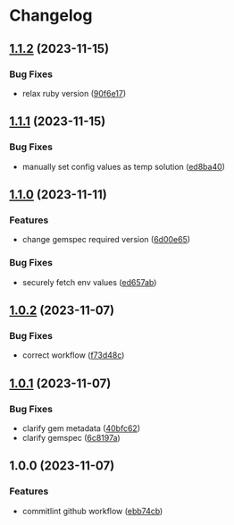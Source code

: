 # Changelog

## [1.1.2](https://github.com/dmspelma/rs_api/compare/v1.1.1...v1.1.2) (2023-11-15)


### Bug Fixes

* relax ruby version ([90f6e17](https://github.com/dmspelma/rs_api/commit/90f6e17c20c6def1a45bae8252f58a8742552c0b))

## [1.1.1](https://github.com/dmspelma/rs_api/compare/v1.1.0...v1.1.1) (2023-11-15)


### Bug Fixes

* manually set config values as temp solution ([ed8ba40](https://github.com/dmspelma/rs_api/commit/ed8ba405754f603a543de0b2413516dd2c709818))

## [1.1.0](https://github.com/dmspelma/rs_api/compare/v1.0.2...v1.1.0) (2023-11-11)


### Features

* change gemspec required version ([6d00e65](https://github.com/dmspelma/rs_api/commit/6d00e654a551e190890cf12e29a5b41e7ed163ab))


### Bug Fixes

* securely fetch env values ([ed657ab](https://github.com/dmspelma/rs_api/commit/ed657ab34e5efd7509dc0e3f7c75765bef47db02))

## [1.0.2](https://github.com/dmspelma/rs_api/compare/v1.0.1...v1.0.2) (2023-11-07)


### Bug Fixes

* correct workflow ([f73d48c](https://github.com/dmspelma/rs_api/commit/f73d48cb990ba8a469f5f888124fd9cf1e543ff6))

## [1.0.1](https://github.com/dmspelma/rs_api/compare/v1.0.0...v1.0.1) (2023-11-07)


### Bug Fixes

* clarify gem metadata ([40bfc62](https://github.com/dmspelma/rs_api/commit/40bfc624a937e7bce25c07be657fad2777f8110f))
* clarify gemspec ([6c8197a](https://github.com/dmspelma/rs_api/commit/6c8197aa9e17ae51379c002f9095b3efc8aafca2))

## 1.0.0 (2023-11-07)


### Features

* commitlint github workflow ([ebb74cb](https://github.com/dmspelma/rs_api/commit/ebb74cb313af34fb3be5257fe8c661b1a81c0ece))
